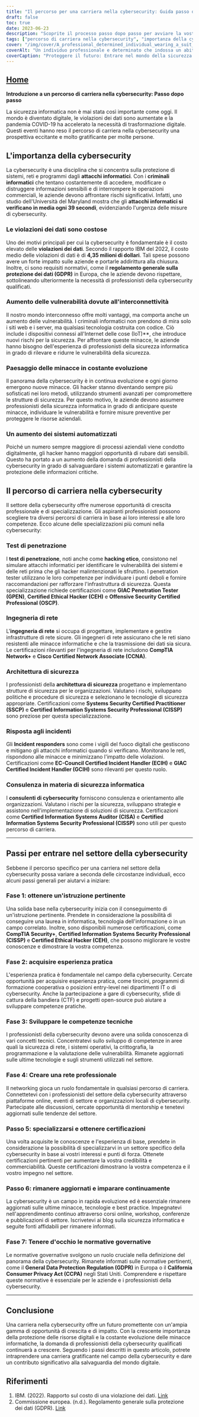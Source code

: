 ```yaml
---
title: "Il percorso per una carriera nella cybersecurity: Guida passo dopo passo"
draft: false
toc: true
date: 2023-06-23
description: "Scoprite il processo passo dopo passo per avviare la vostra carriera nella cybersecurity ed esplorate le varie specializzazioni in questa guida completa."
tags: ["percorso di carriera nella cybersecurity", "importanza della cybersicurezza", "violazioni dei dati", "vulnerabilità", "panorama delle minacce", "sistemi automatizzati", "test di penetrazione", "hacking etico", "ingegneria di rete", "architettura di sicurezza", "risposta agli incidenti", "consulenza sulla cybersicurezza", "istruzione pertinente", "esperienza pratica", "competenze tecniche", "rete professionale", "specializzarsi in cybersicurezza", "rimanere aggiornati sulla sicurezza informatica", "regolamenti governativi", "domanda di cybersicurezza", "professionisti della cybersicurezza", "trasformazione digitale", "attacchi informatici", "sicurezza della rete", "crittografia", "programmazione", "valutazione della vulnerabilità", "GDPR compliance", "Regolamenti CCPA", "certificazioni di cybersecurity", "protezione dei beni digitali"]
cover: "/img/cover/A_professional_determined_individual_wearing_a_suit_and_hol.png"
coverAlt: "Un individuo professionale e determinato che indossa un abito e tiene in mano uno scudo, proteggendo le risorse digitali dalle minacce informatiche."
coverCaption: "Proteggere il futuro: Entrare nel mondo della sicurezza informatica."
---
```


## [Home](/cyber-security-career-playbook-start/)

**Introduzione a un percorso di carriera nella cybersecurity: Passo dopo passo**

La sicurezza informatica non è mai stata così importante come oggi. Il mondo è diventato digitale, le violazioni dei dati sono aumentate e la pandemia COVID-19 ha accelerato la necessità di trasformazione digitale. Questi eventi hanno reso il percorso di carriera nella cybersecurity una prospettiva eccitante e molto gratificante per molte persone.

## L'importanza della cybersecurity

La cybersecurity è una disciplina che si concentra sulla protezione di sistemi, reti e programmi dagli **attacchi informatici**. Con i **criminali informatici** che tentano costantemente di accedere, modificare o distruggere informazioni sensibili e di interrompere le operazioni commerciali, le aziende devono affrontare rischi significativi. Infatti, uno studio dell'Università del Maryland mostra che gli **attacchi informatici si verificano in media ogni 39 secondi**, evidenziando l'urgenza delle misure di cybersecurity.

### Le violazioni dei dati sono costose

Uno dei motivi principali per cui la cybersecurity è fondamentale è il costo elevato delle **violazioni dei dati**. Secondo il rapporto IBM del 2022, il costo medio delle violazioni di dati è di **4,35 milioni di dollari**. Tali spese possono avere un forte impatto sulle aziende e portarle addirittura alla chiusura. Inoltre, ci sono requisiti normativi, come il **regolamento generale sulla protezione dei dati (GDPR)** in Europa, che le aziende devono rispettare, sottolineando ulteriormente la necessità di professionisti della cybersecurity qualificati.

### Aumento delle vulnerabilità dovute all'interconnettività

Il nostro mondo interconnesso offre molti vantaggi, ma comporta anche un aumento delle vulnerabilità. I criminali informatici non prendono di mira solo i siti web e i server, ma qualsiasi tecnologia costruita con codice. Ciò include i dispositivi connessi all'Internet delle cose (IoT)**, che introduce nuovi rischi per la sicurezza. Per affrontare queste minacce, le aziende hanno bisogno dell'esperienza di professionisti della sicurezza informatica in grado di rilevare e ridurre le vulnerabilità della sicurezza.

### Paesaggio delle minacce in costante evoluzione

Il panorama della cybersecurity è in continua evoluzione e ogni giorno emergono nuove minacce. Gli hacker stanno diventando sempre più sofisticati nei loro metodi, utilizzando strumenti avanzati per compromettere le strutture di sicurezza. Per questo motivo, le aziende devono assumere professionisti della sicurezza informatica in grado di anticipare queste minacce, individuare le vulnerabilità e fornire misure preventive per proteggere le risorse aziendali.

### Un aumento dei sistemi automatizzati

Poiché un numero sempre maggiore di processi aziendali viene condotto digitalmente, gli hacker hanno maggiori opportunità di rubare dati sensibili. Questo ha portato a un aumento della domanda di professionisti della cybersecurity in grado di salvaguardare i sistemi automatizzati e garantire la protezione delle informazioni critiche.

## Il percorso di carriera nella cybersecurity

Il settore della cybersecurity offre numerose opportunità di crescita professionale e di specializzazione. Gli aspiranti professionisti possono scegliere tra diversi percorsi di carriera in base ai loro interessi e alle loro competenze. Ecco alcune delle specializzazioni più comuni nella cybersecurity:

### Test di penetrazione

I **test di penetrazione**, noti anche come **hacking etico**, consistono nel simulare attacchi informatici per identificare le vulnerabilità dei sistemi e delle reti prima che gli hacker malintenzionati le sfruttino. I penetration tester utilizzano le loro competenze per individuare i punti deboli e fornire raccomandazioni per rafforzare l'infrastruttura di sicurezza. Questa specializzazione richiede certificazioni come **GIAC Penetration Tester (GPEN)**, **Certified Ethical Hacker (CEH)** e **Offensive Security Certified Professional (OSCP)**.

### Ingegneria di rete

L'**ingegneria di rete** si occupa di progettare, implementare e gestire infrastrutture di rete sicure. Gli ingegneri di rete assicurano che le reti siano resistenti alle minacce informatiche e che la trasmissione dei dati sia sicura. Le certificazioni rilevanti per l'ingegneria di rete includono **CompTIA Network+** e **Cisco Certified Network Associate (CCNA)**.

### Architettura di sicurezza

I professionisti della **architettura di sicurezza** progettano e implementano strutture di sicurezza per le organizzazioni. Valutano i rischi, sviluppano politiche e procedure di sicurezza e selezionano le tecnologie di sicurezza appropriate. Certificazioni come **Systems Security Certified Practitioner (SSCP)** e **Certified Information Systems Security Professional (CISSP)** sono preziose per questa specializzazione.

### Risposta agli incidenti

Gli **Incident responders** sono come i vigili del fuoco digitali che gestiscono e mitigano gli attacchi informatici quando si verificano. Monitorano le reti, rispondono alle minacce e minimizzano l'impatto delle violazioni. Certificazioni come **EC-Council Certified Incident Handler (ECIH)** e **GIAC Certified Incident Handler (GCIH)** sono rilevanti per questo ruolo.

### Consulenza in materia di sicurezza informatica

I **consulenti di cybersecurity** forniscono consulenza e orientamento alle organizzazioni. Valutano i rischi per la sicurezza, sviluppano strategie e assistono nell'implementazione di soluzioni di sicurezza. Certificazioni come **Certified Information Systems Auditor (CISA)** e **Certified Information Systems Security Professional (CISSP)** sono utili per questo percorso di carriera.

______

## Passi per entrare nel settore della cybersecurity

Sebbene il percorso specifico per una carriera nel settore della cybersecurity possa variare a seconda delle circostanze individuali, ecco alcuni passi generali per aiutarvi a iniziare:

### Fase 1: ottenere un'istruzione pertinente

Una solida base nella cybersecurity inizia con il conseguimento di un'istruzione pertinente. Prendete in considerazione la possibilità di conseguire una laurea in informatica, tecnologia dell'informazione o in un campo correlato. Inoltre, sono disponibili numerose certificazioni, come **CompTIA Security+**, **Certified Information Systems Security Professional (CISSP)** e **Certified Ethical Hacker (CEH)**, che possono migliorare le vostre conoscenze e dimostrare la vostra competenza.

### Fase 2: acquisire esperienza pratica

L'esperienza pratica è fondamentale nel campo della cybersecurity. Cercate opportunità per acquisire esperienza pratica, come tirocini, programmi di formazione cooperativa o posizioni entry-level nei dipartimenti IT o di cybersecurity. Anche la partecipazione a gare di cybersecurity, sfide di cattura della bandiera (CTF) e progetti open-source può aiutare a sviluppare competenze pratiche.

### Fase 3: Sviluppare le competenze tecniche

I professionisti della cybersecurity devono avere una solida conoscenza di vari concetti tecnici. Concentratevi sullo sviluppo di competenze in aree quali la sicurezza di rete, i sistemi operativi, la crittografia, la programmazione e la valutazione delle vulnerabilità. Rimanete aggiornati sulle ultime tecnologie e sugli strumenti utilizzati nel settore.

### Fase 4: Creare una rete professionale

Il networking gioca un ruolo fondamentale in qualsiasi percorso di carriera. Connettetevi con i professionisti del settore della cybersecurity attraverso piattaforme online, eventi di settore e organizzazioni locali di cybersecurity. Partecipate alle discussioni, cercate opportunità di mentorship e tenetevi aggiornati sulle tendenze del settore.

### Passo 5: specializzarsi e ottenere certificazioni

Una volta acquisite le conoscenze e l'esperienza di base, prendete in considerazione la possibilità di specializzarvi in un settore specifico della cybersecurity in base ai vostri interessi e punti di forza. Ottenete certificazioni pertinenti per aumentare la vostra credibilità e commerciabilità. Queste certificazioni dimostrano la vostra competenza e il vostro impegno nel settore.

### Passo 6: rimanere aggiornati e imparare continuamente

La cybersecurity è un campo in rapida evoluzione ed è essenziale rimanere aggiornati sulle ultime minacce, tecnologie e best practice. Impegnatevi nell'apprendimento continuo attraverso corsi online, workshop, conferenze e pubblicazioni di settore. Iscrivetevi ai blog sulla sicurezza informatica e seguite fonti affidabili per rimanere informati.

### Fase 7: Tenere d'occhio le normative governative

Le normative governative svolgono un ruolo cruciale nella definizione del panorama della cybersecurity. Rimanete informati sulle normative pertinenti, come il **General Data Protection Regulation (GDPR)** in Europa o il **California Consumer Privacy Act (CCPA)** negli Stati Uniti. Comprendere e rispettare queste normative è essenziale per le aziende e i professionisti della cybersecurity.

______

## Conclusione

Una carriera nella cybersecurity offre un futuro promettente con un'ampia gamma di opportunità di crescita e di impatto. Con la crescente importanza della protezione delle risorse digitali e la costante evoluzione delle minacce informatiche, la domanda di professionisti della cybersecurity qualificati continuerà a crescere. Seguendo i passi descritti in questo articolo, potrete intraprendere una carriera gratificante nel campo della cybersecurity e dare un contributo significativo alla salvaguardia del mondo digitale.

## Riferimenti

1. IBM. (2022). Rapporto sul costo di una violazione dei dati. [Link](https://www.ibm.com/security/digital-assets/cost-data-breach-report/)
2. Commissione europea. (n.d.). Regolamento generale sulla protezione dei dati (GDPR). [Link](https://ec.europa.eu/info/law/law-topic/data-protection_en)